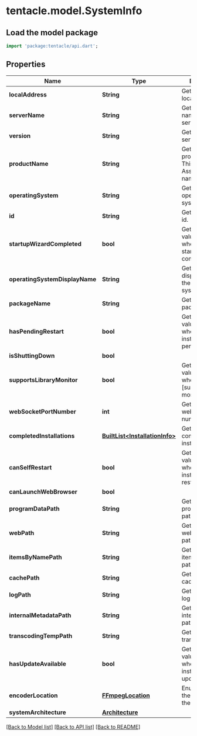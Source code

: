 # tentacle.model.SystemInfo

## Load the model package
```dart
import 'package:tentacle/api.dart';
```

## Properties
Name | Type | Description | Notes
------------ | ------------- | ------------- | -------------
**localAddress** | **String** | Gets or sets the local address. | [optional] 
**serverName** | **String** | Gets or sets the name of the server. | [optional] 
**version** | **String** | Gets or sets the server version. | [optional] 
**productName** | **String** | Gets or sets the product name. This is the AssemblyProduct name. | [optional] 
**operatingSystem** | **String** | Gets or sets the operating system. | [optional] 
**id** | **String** | Gets or sets the id. | [optional] 
**startupWizardCompleted** | **bool** | Gets or sets a value indicating whether the startup wizard is completed. | [optional] 
**operatingSystemDisplayName** | **String** | Gets or sets the display name of the operating system. | [optional] 
**packageName** | **String** | Gets or sets the package name. | [optional] 
**hasPendingRestart** | **bool** | Gets or sets a value indicating whether this instance has pending restart. | [optional] 
**isShuttingDown** | **bool** |  | [optional] 
**supportsLibraryMonitor** | **bool** | Gets or sets a value indicating whether [supports library monitor]. | [optional] 
**webSocketPortNumber** | **int** | Gets or sets the web socket port number. | [optional] 
**completedInstallations** | [**BuiltList&lt;InstallationInfo&gt;**](InstallationInfo.md) | Gets or sets the completed installations. | [optional] 
**canSelfRestart** | **bool** | Gets or sets a value indicating whether this instance can self restart. | [optional] 
**canLaunchWebBrowser** | **bool** |  | [optional] 
**programDataPath** | **String** | Gets or sets the program data path. | [optional] 
**webPath** | **String** | Gets or sets the web UI resources path. | [optional] 
**itemsByNamePath** | **String** | Gets or sets the items by name path. | [optional] 
**cachePath** | **String** | Gets or sets the cache path. | [optional] 
**logPath** | **String** | Gets or sets the log path. | [optional] 
**internalMetadataPath** | **String** | Gets or sets the internal metadata path. | [optional] 
**transcodingTempPath** | **String** | Gets or sets the transcode path. | [optional] 
**hasUpdateAvailable** | **bool** | Gets or sets a value indicating whether this instance has update available. | [optional] 
**encoderLocation** | [**FFmpegLocation**](FFmpegLocation.md) | Enum describing the location of the FFmpeg tool. | [optional] 
**systemArchitecture** | [**Architecture**](Architecture.md) |  | [optional] 

[[Back to Model list]](../README.md#documentation-for-models) [[Back to API list]](../README.md#documentation-for-api-endpoints) [[Back to README]](../README.md)


